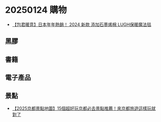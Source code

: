 # 20250124 購物
- [【包君暖意】日本年年熱銷！ 2024 新款 添加石墨烯棉 LUGH保暖魔法毯](https://japanselects.com/collections/campaign-lugh-magic-blanket?ref=campaign-list)

## 黑膠 
## 書籍
## 電子產品
## 景點
- [【2025京都景點地圖】15個超好玩京都必去景點推薦！來京都旅遊這樣玩就對了](https://bobbyworld.tw/2024-03-08-3099/)
